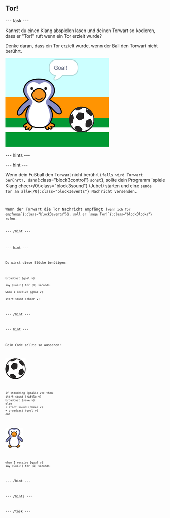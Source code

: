 ## Tor!

--- task ---

Kannst du einen Klang abspielen lasen und deinen Torwart so kodieren, dass er "Tor!" ruft wenn ein Tor erzielt wurde?

Denke daran, dass ein Tor erzielt wurde, wenn der Ball den Torwart nicht berührt.

![Screenshot](images/goalie-goal-test.png)

--- hints ---

--- hint ---

Wenn dein Fußball den Torwart nicht berührt (`falls wird Torwart berührt?, dann`{:class="block3control"} `sonst`), sollte dein Programm `spiele Klang cheer</0{:class="block3sound"} (Jubel) starten und eine <code>sende Tor an alle</0{:class="block3events"} Nachricht versenden.</p>

<p spaces-before="0">Wenn der Torwart die Tor Nachricht empfängt (<code>wenn ich Tor empfange`{:class="block3events"}), soll er `sage Tor!`{:class="block3looks"} rufen.

--- /hint ---

--- hint ---

Du wirst diese Blöcke benötigen:

```blocks3
broadcast (goal v)

say [Goal!] for (1) seconds

when I receive [goal v]

start sound (cheer v)
```

--- /hint ---

--- hint ---

Dein Code sollte so aussehen:

![Fußball-Sprite](images/football-sprite.png)

```blocks3
if <touching (goalie v)> then
start sound (rattle v)
broadcast (save v)
else
+ start sound (cheer v)
+ broadcast (goal v)
end
```

![Torwart-Sprite](images/goalie-sprite.png)

```blocks3
when I receive [goal v]
say [Goal!] for (1) seconds
```

--- /hint ---



--- /hints ---


--- /task ---
